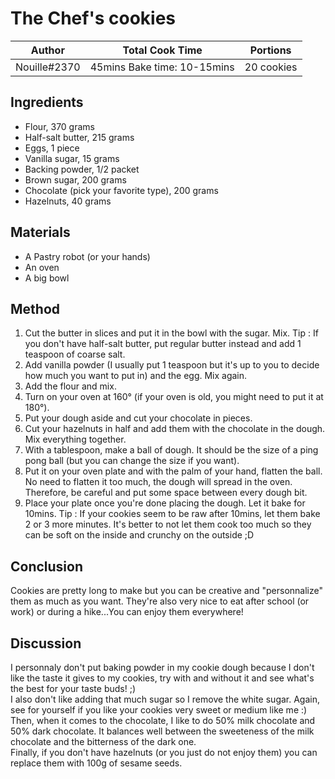 # The Chef's cookies

Author       | Total Cook Time             | Portions    
-------------|-----------------------------|-----------  
Nouille#2370 | 45mins Bake time: 10-15mins | 20 cookies  

## Ingredients  
 - Flour, 370 grams  
 - Half-salt butter, 215 grams  
 - Eggs, 1 piece  
 - Vanilla sugar, 15 grams  
 - Backing powder, 1/2 packet  
 - Brown sugar, 200 grams  
 - Chocolate (pick your favorite type), 200 grams  
 - Hazelnuts, 40 grams  

## Materials  
 - A Pastry robot (or your hands)  
 - An oven  
 - A big bowl  

## Method  
1. Cut the butter in slices and put it in the bowl with the sugar. Mix. 
 Tip : If you don't have half-salt butter, put regular butter instead and add 1 teaspoon of coarse salt.  
2. Add vanilla powder (I usually put 1 teaspoon but it's up to you to decide how much you want to put in) and the egg. Mix again.  
3. Add the flour and mix.  
4. Turn on your oven at 160° (if your oven is old, you might need to put it at 180°).  
5. Put your dough aside and cut your chocolate in pieces.  
6. Cut your hazelnuts in half and add them with the chocolate in the dough. Mix everything together.  
7. With a tablespoon, make a ball of dough. It should be the size of a ping pong ball (but you can change the size if you want).  
8. Put it on your oven plate and with the palm of your hand, flatten the ball. No need to flatten it too much, the dough will spread in the oven. Therefore, be careful and put some space between every dough bit.  
9. Place your plate once you're done placing the dough. Let it bake for 10mins. 
 Tip : If your cookies seem to be raw after 10mins, let them bake 2 or 3 more minutes. It's better to not let them cook too much so they can be soft on the inside and crunchy on the outside ;D  

## Conclusion  
Cookies are pretty long to make but you can be creative and "personnalize" them as much as you want. They're also very nice to eat after school (or work) or during a hike...You can enjoy them everywhere!  

## Discussion  
I personnaly don't put baking powder in my cookie dough because I don't like the taste it gives to my cookies, try with and without it and see what's the best for your taste buds! ;)  
I also don't like adding that much sugar so I remove the white sugar. Again, see for yourself if you like your cookies very sweet or medium like me :)  
Then, when it comes to the chocolate, I like to do 50% milk chocolate and 50% dark chocolate. It balances well between the sweeteness of the milk chocolate and the bitterness of the dark one.  
Finally, if you don't have hazelnuts (or you just do not enjoy them) you can replace them with 100g of sesame seeds.  
